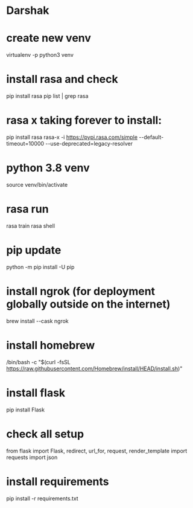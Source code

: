 # Darshak

# create new venv
virtualenv -p python3 venv
 
# install rasa and check
pip install rasa
pip list | grep rasa

# rasa x taking forever to install:
pip install rasa rasa-x -i https://pypi.rasa.com/simple --default-timeout=10000 --use-deprecated=legacy-resolver

# python 3.8 venv
source venv/bin/activate

# rasa run
rasa train
rasa shell

# pip update
python -m pip install -U pip

# install ngrok (for deployment globally outside on the internet)
brew install --cask ngrok

# install homebrew
/bin/bash -c "$(curl -fsSL https://raw.githubusercontent.com/Homebrew/install/HEAD/install.sh)"

# install flask
pip install Flask

# check all setup
from flask import Flask, redirect, url_for, request, render_template
import requests
import json

# install requirements
pip install -r requirements.txt


